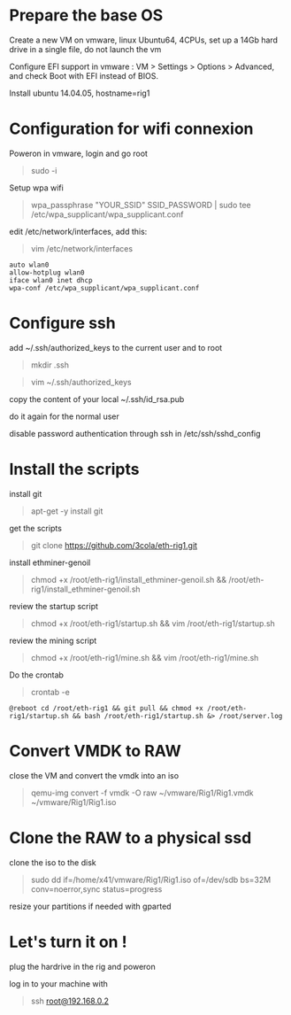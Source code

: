 # Prepare the base OS

Create a new VM on vmware, linux Ubuntu64, 4CPUs, set up a 14Gb hard drive in a single file, do not launch the vm

Configure EFI support in vmware : VM > Settings > Options > Advanced, and check Boot with EFI instead of BIOS.

Install ubuntu 14.04.05, hostname=rig1 

# Configuration for wifi connexion

Poweron in vmware, login and go root

> sudo -i

Setup wpa wifi
> wpa_passphrase "YOUR_SSID" SSID_PASSWORD | sudo tee /etc/wpa_supplicant/wpa_supplicant.conf

edit /etc/network/interfaces, add this:
> vim /etc/network/interfaces

```
auto wlan0
allow-hotplug wlan0
iface wlan0 inet dhcp
wpa-conf /etc/wpa_supplicant/wpa_supplicant.conf
```

# Configure ssh

add ~/.ssh/authorized_keys to the current user and to root
> mkdir .ssh

> vim ~/.ssh/authorized_keys 

copy the content of your local ~/.ssh/id_rsa.pub

do it again for the normal user

disable password authentication through ssh in /etc/ssh/sshd_config 

# Install the scripts

install git
> apt-get -y install git

get the scripts
> git clone https://github.com/3cola/eth-rig1.git

install ethminer-genoil
> chmod +x /root/eth-rig1/install_ethminer-genoil.sh && /root/eth-rig1/install_ethminer-genoil.sh

review the startup script
> chmod +x /root/eth-rig1/startup.sh && vim /root/eth-rig1/startup.sh

review the mining script
> chmod +x /root/eth-rig1/mine.sh && vim /root/eth-rig1/mine.sh

Do the crontab
> crontab -e

```
@reboot cd /root/eth-rig1 && git pull && chmod +x /root/eth-rig1/startup.sh && bash /root/eth-rig1/startup.sh &> /root/server.log
```

# Convert VMDK to RAW

close the VM and convert the vmdk into an iso
> qemu-img convert -f vmdk -O raw ~/vmware/Rig1/Rig1.vmdk ~/vmware/Rig1/Rig1.iso 

# Clone the RAW to a physical ssd

clone the iso to the disk
> sudo dd if=/home/x41/vmware/Rig1/Rig1.iso of=/dev/sdb bs=32M conv=noerror,sync status=progress

resize your partitions if needed with gparted

# Let's turn it on !

plug the hardrive in the rig and poweron

log in to your machine with 
> ssh root@192.168.0.2

